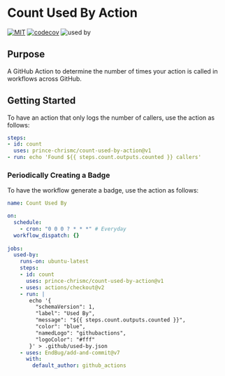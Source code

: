 # Count Used By Action

[![MIT](https://img.shields.io/github/license/prince-chrismc/count-used-by-action)](https://github.com/prince-chrismc/count-used-by-action/blob/main/LICENSE)
[![codecov](https://img.shields.io/codecov/c/github/prince-chrismc/count-used-by-action)](https://codecov.io/gh/prince-chrismc/count-used-by-action)
![used by](https://img.shields.io/endpoint?url=https://raw.githubusercontent.com/prince-chrismc/count-used-by-action/main/.github/used-by.json)

## Purpose

A GitHub Action to determine the number of times your action is called in workflows across GitHub.

## Getting Started

To have an action that only logs the number of callers, use the action as follows:

```yaml
steps:
- id: count
  uses: prince-chrismc/count-used-by-action@v1
- run: echo 'Found ${{ steps.count.outputs.counted }} callers'
```

### Periodically Creating a Badge

To have the workflow generate a badge, use the action as follows:

```yaml
name: Count Used By

on:
  schedule:
    - cron: "0 0 0 ? * * *" # Everyday
  workflow_dispatch: {}
    
jobs:
  used-by:
    runs-on: ubuntu-latest
    steps:
    - id: count
      uses: prince-chrismc/count-used-by-action@v1
    - uses: actions/checkout@v2
    - run: |
       echo '{
         "schemaVersion": 1,
         "label": "Used By",
         "message": "${{ steps.count.outputs.counted }}",
         "color": "blue",
         "namedLogo": "githubactions",
         "logoColor": "#fff"
       }' > .github/used-by.json
    - uses: EndBug/add-and-commit@v7
      with:
        default_author: github_actions
```
